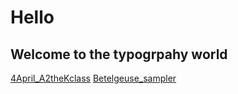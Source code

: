 # Hello
## Welcome to the typogrpahy world
[4April_A2theKclass](https://jacquelinenathaniel.github.io/typeface_sampler/sketch_3_fonts_loaded/index.html)
[Betelgeuse_sampler](https://jacquelinenathaniel.github.io/jacq-A_to_the_K/Betelgeuse_sampler/index.html)
